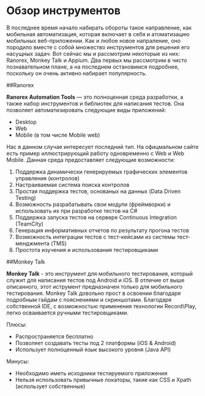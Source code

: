 # Обзор инструментов

В последнее время начало набирать обороты такое направление, как мобильная автоматизация, которая включает в себя и атоматизацию мобильных веб-приложении. Как и любое новое напраление, оно породило вместе с собой множество инструментов для решения его насущных задач. Вот сейчас мы и рассмотрим некоторые из них: Ranorex, Monkey Talk и Appium. Два первых мы рассмотрим в чисто познавательном плане, а на последнем остановимся подробнее, поскольку он очень активно набирает популярность.

##Ranorex

**Ranorex Automation Tools** — это полноценная среда разработки, а также набор инструментов и библиотек для написания тестов. Она позволяет автоматизировать следующие виды приложений: 

* Desktop
* Web
* Mobile (в том числе Mobile web)

Нас в данном случае интересует последний тип. На офицмальном сайте есть пример иллюстрирующий работу одновременно с Web и Web Mobile. Данная среда предоставляет следующие возможности:

1. Поддержка динамически генерируемых графических элементов управления (контролов)
2. Настраиваемая система поиска контролов
3. Простая поддержка тестов, основаных на данных (Data Driven Testing)
4. Возможность разрабатывать свои модули (фреймворки) и использовать их при разработке тестов на C#
5. Поддержка запуска тестов на сервере Continuous Integration (TeamCity)
6. Генерация информативных отчетов по результату прогона тестов
7. Возможность интеграции тестов с тест-кейсами из системы тест-менджмента (TMS)
8. Простота изучения и использования тестировщиками

##Monkey Talk

**Monkey Talk** - это инструмент для мобильного тестирования, который служит для написания тестов под Android и iOS. В отличие от выше описанного, этот иструмент предназначен только для мобильного тестирования. Monkey Talk довольно прост в освоении благодаря подробным гайдам с пояснениями и скриншотами. Благодаря собственной IDE, с возможностью применения технологии Record\Play, легко осваивается ручными тестировщиками.

Плюсы:

* Распространяется бесплатно
* Позволяет создавать тесты под 2 платформы (iOS & Android)
* Использует полноценный язык высокого уровня (Java API)

Минусы: 

* Необходимо иметь исходники тестируемого приложения
* Нельзя использовать привычные локаторы, такие как CSS и Xpath (использует собственные)